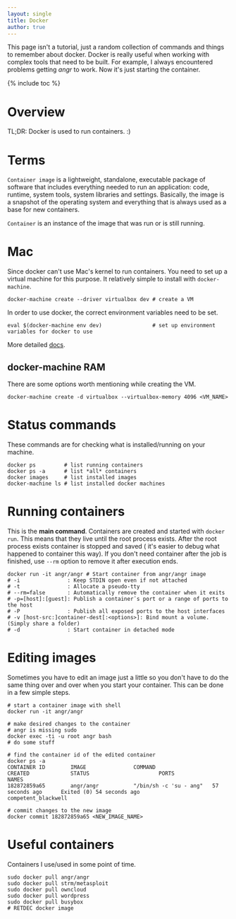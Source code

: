 ```yaml
---
layout: single
title: Docker
author: true
---
```


This page isn't a tutorial, just a random collection of commands and things to remember about docker.
Docker is really useful when working with complex tools that need to be built.
For example, I always encountered problems getting *angr* to work. Now it's just starting the container.

{% include toc %}

# Overview

TL;DR: Docker is used to run containers. :)

# Terms

`Container image` is a lightweight, standalone, executable package of software that includes everything needed to run an application: code, runtime, system tools, system libraries and settings.
Basically, the image is a snapshot of the operating system and everything that is always used as a base for new containers.

`Container` is an instance of the image that was run or is still running.

# Mac

Since docker can't use Mac's kernel to run containers.
You need to set up a virtual machine for this purpose.
It relatively simple to install with `docker-machine`.

```
docker-machine create --driver virtualbox dev # create a VM
```

In order to use docker, the correct environment variables need to be set.

```
eval $(docker-machine env dev)                # set up environment variables for docker to use
```

More detailed [docs](https://docs.docker.com/machine/overview/).

## docker-machine RAM

There are some options worth mentioning while creating the VM.

```
docker-machine create -d virtualbox --virtualbox-memory 4096 <VM_NAME>
```

# Status commands

These commands are for checking what is installed/running on your machine.

```
docker ps         # list running containers
docker ps -a      # list *all* containers
docker images     # list installed images
docker-machine ls # list installed docker machines
```

# Running containers

This is the **main command**. Containers are created and started with `docker run`.
This means that they live until the root process exists.
After the root process exists container is stopped and saved ( it's easier to debug what happened to container this way).
If you don't need container after the job is finished, use `--rm` option to remove it after execution ends.

```
docker run -it angr/angr # Start container from angr/angr image
# -i               : Keep STDIN open even if not attached
# -t               : Allocate a pseudo-tty
# --rm=false       : Automatically remove the container when it exits
# -p=[host]:[guest]: Publish a container᾿s port or a range of ports to the host
# -P               : Publish all exposed ports to the host interfaces
# -v [host-src:]container-dest[:<options>]: Bind mount a volume. (Simply share a folder)
# -d               : Start container in detached mode
```

# Editing images

Sometimes you have to edit an image just a little so you don't have to do the same thing over and over when you start your container.
This can be done in a few simple steps.

```
# start a container image with shell
docker run -it angr/angr

# make desired changes to the container
# angr is missing sudo
docker exec -ti -u root angr bash
# do some stuff

# find the container id of the edited container
docker ps -a
CONTAINER ID        IMAGE               COMMAND                  CREATED             STATUS                      PORTS               NAMES
182872859a65        angr/angr           "/bin/sh -c 'su - ang"   57 seconds ago      Exited (0) 54 seconds ago                       competent_blackwell

# commit changes to the new image
docker commit 182872859a65 <NEW_IMAGE_NAME>
```

# Useful containers

Containers I use/used in some point of time.

```
sudo docker pull angr/angr
sudo docker pull strm/metasploit
sudo docker pull owncloud
sudo docker pull wordpress
sudo docker pull busybox
# RETDEC docker image
```
